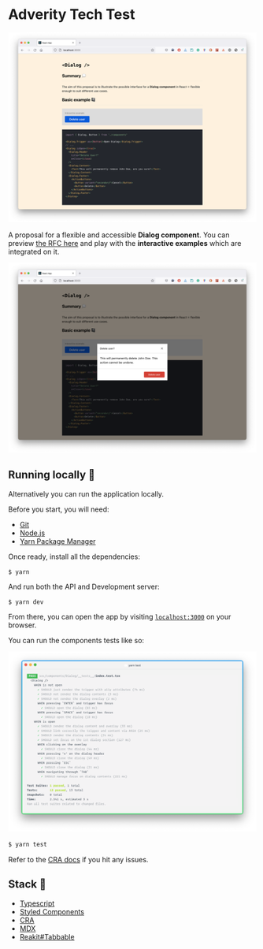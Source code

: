 # Adverity Tech Test

<img src="./.github/images/rfc.png" width="600" />

A proposal for a flexible and accessible **Dialog component**. You can preview [the RFC here](https://adverity-tech-test-ll6lmtial-lluia.vercel.app/) and play with the **interactive examples** which are integrated on it.

<img src="./.github/images/dialog-open.png" width="600" />

## Running locally 🔖

Alternatively you can run the application locally.

Before you start, you will need:

- [Git](http://git-scm.com/book/en/v2/Getting-Started-Installing-Git)
- [Node.js](https://nodejs.org/download/)
- [Yarn Package Manager](https://yarnpkg.com/en/)

Once ready, install all the dependencies:

```
$ yarn
```

And run both the API and Development server:

```bash
$ yarn dev
```

From there, you can open the app by visiting [`localhost:3000`](http://localhost:3000/) on your browser.

You can run the components tests like so:

<img src="./.github/images/tests.png" width="600" />

```bash
$ yarn test
```

Refer to the [CRA docs](https://create-react-app.dev/docs/troubleshooting/) if you hit any issues.

## Stack 🧱

- [Typescript](https://www.typescriptlang.org/)
- [Styled Components](https://styled-components.com/)
- [CRA](https://create-react-app.dev/)
- [MDX](https://mdxjs.com/)
- [Reakit#Tabbable](https://reakit.io/docs/tabbable/#main)
